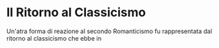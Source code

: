 # Il Ritorno al Classicismo

Un'atra forma di reazione al secondo Romanticismo fu rappresentata dal ritorno al classicismo che ebbe in
<!--stackedit_data:
eyJoaXN0b3J5IjpbLTE1MTEzODY5MjMsNzMwOTk4MTE2XX0=
-->